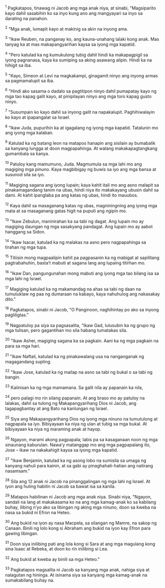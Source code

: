<sup>1</sup>
Pagkatapos, tinawag ni Jacob ang mga anak niya, at sinabi, "Magsiparito kayo dahil sasabihin ko sa inyo kung ano ang mangyayari sa inyo sa darating na panahon. 

<sup>2</sup>
"Mga anak, lumapit kayo at makinig sa akin na inyong ama. 

<sup>3</sup>
"Ikaw Reuben, na panganay ko, ang kauna-unahang lalaki kong anak. Mas tanyag ka at mas makapangyarihan kaysa sa iyong mga kapatid. 

<sup>4</sup>
"Pero katulad ka ng kumukulong tubig dahil hindi ka makapagpigil sa iyong pagnanasa, kaya ka sumiping sa aking asawang alipin. Hindi ka na hihigit sa iba. 

<sup>5</sup>
"Kayo, Simeon at Levi na magkakampi, ginagamit ninyo ang inyong armas sa pagmamalupit sa iba. 

<sup>6</sup>
"Hindi ako sasama o dadalo sa pagtitipon ninyo dahil pumapatay kayo ng mga tao kapag galit kayo, at pinipilayan ninyo ang mga toro kapag gusto ninyo. 

<sup>7</sup>
"Susumpain ko kayo dahil sa inyong galit na napakalupit. Paghihiwalayin ko kayo at ipapangalat sa Israel. 

<sup>8</sup>
"Ikaw Juda, pupurihin ka at igagalang ng iyong mga kapatid. Tatalunin mo ang iyong mga kalaban. 

<sup>9</sup>
Katulad ka ng batang leon na matapos hanapin ang sisilain ay bumabalik sa kanyang lungga at doon magpapahinga. At walang makakapagtangkang gumambala sa kanya. 

<sup>10</sup>
Patuloy kang mamumuno, Juda. Magmumula sa mga lahi mo ang magiging mga pinuno. Kaya magbibigay ng buwis sa iyo ang mga bansa at susunod sila sa iyo. 

<sup>11</sup>
Magiging sagana ang iyong lupain; kaya kahit itali mo ang asno malapit sa pinakamagandang tanim na ubas, hindi niya ito makakayang ubusin dahil sa dami. At kahit ipanglaba pa ang katas ng ubas, hindi ito mauubos. 

<sup>12</sup>
Kaya dahil sa masaganang katas ng ubas, magniningning ang iyong mga mata at sa masaganang gatas higit na puputi ang ngipin mo. 

<sup>13</sup>
"Ikaw Zebulun, maninirahan ka sa tabi ng dagat. Ang lupain mo ay magiging daungan ng mga sasakyang pandagat. Ang lupain mo ay aabot hanggang sa Sidon. 

<sup>14</sup>
"Ikaw Isacar, katulad ka ng malakas na asno pero nagpapahinga sa tirahan ng mga tupa. 

<sup>15</sup>
Titiisin mong magpaalipin kahit pa pagpasanin ka ng mabigat at sapilitang pagtrabahuhin, bastaʼt mabuti at sagana lang ang lupaing titirhan mo. 

<sup>16</sup>
"Ikaw Dan, pangungunahan mong mabuti ang iyong mga tao bilang isa sa mga lahi ng Israel. 

<sup>17</sup>
Magiging katulad ka ng makamandag na ahas sa tabi ng daan na tumutuklaw ng paa ng dumaraan na kabayo, kaya nahuhulog ang nakasakay dito." 

<sup>18</sup>
Pagkatapos, sinabi ni Jacob, "O Panginoon, naghihintay po ako sa inyong pagliligtas." 

<sup>19</sup>
Nagpatuloy pa siya sa pagsasalita, "Ikaw Gad, lulusubin ka ng grupo ng mga tulisan, pero gagantihan mo sila habang tumatakas sila. 

<sup>20</sup>
"Ikaw Asher, magiging sagana ka sa pagkain. Aani ka ng mga pagkain na para sa mga hari. 

<sup>21</sup>
"Ikaw Naftali, katulad ka ng pinakawalang usa na nanganganak ng magagandang supling. 

<sup>22</sup>
"Ikaw Jose, katulad ka ng mailap na asno sa tabi ng bukal o sa tabi ng bangin. 

<sup>23</sup>
Kaiinisan ka ng mga mamamana. Sa galit nila ay papanain ka nila, 

<sup>24</sup>
pero palagi mo rin silang papanain. At ang braso mo ay patuloy na lalakas, dahil sa tulong ng Makapangyarihang Dios ni Jacob, ang tagapagbantay at ang Bato na kanlungan ng Israel. 

<sup>25</sup>
Siya ang Makapangyarihang Dios ng iyong mga ninuno na tumutulong at nagpapala sa iyo. Bibiyayaan ka niya ng ulan at tubig sa mga bukal. At bibiyayaan ka niya ng maraming anak at hayop. 

<sup>26</sup>
Ngayon, marami akong pagpapala; labis pa sa kasaganaan noon ng mga sinaunang kaburulan. Nawaʼy matanggap mo ang mga pagpapalang ito, Jose – ikaw na nakakahigit kaysa sa iyong mga kapatid. 

<sup>27</sup>
"Ikaw Benjamin, katulad ka ng asong lobo na sumisila sa umaga ng kanyang nahuli para kainin, at sa gabi ay pinaghahati-hatian ang natirang nasamsam." 

<sup>28</sup>
Sila ang 12 anak ni Jacob na pinanggalingan ng mga lahi ng Israel. At iyon ang huling habilin ni Jacob sa bawat isa sa kanila.

<sup>29</sup>
Matapos habilinan ni Jacob ang mga anak niya. Sinabi niya, "Ngayon, sandali na lang at makakasama ko na ang mga kamag-anak ko sa kabilang buhay, ilibing nʼyo ako sa libingan ng aking mga ninuno, doon sa kweba na nasa sa bukid ni Efron na Heteo. 

<sup>30</sup>
Ang bukid na iyon ay nasa Macpela, sa silangan ng Mamre, na sakop ng Canaan. Binili ng lolo kong si Abraham ang bukid na iyon kay Efron para gawing libingan. 

<sup>31</sup>
Doon siya inilibing pati ang lola kong si Sara at ang mga magulang kong sina Isaac at Rebeka, at doon ko rin inilibing si Lea. 

<sup>32</sup>
Ang bukid at kweba ay binili sa mga Heteo." 

<sup>33</sup>
Pagkatapos magsalita ni Jacob sa kanyang mga anak, nahiga siya at nalagutan ng hininga. At isinama siya sa kanyang mga kamag-anak na sumakabilang buhay na.